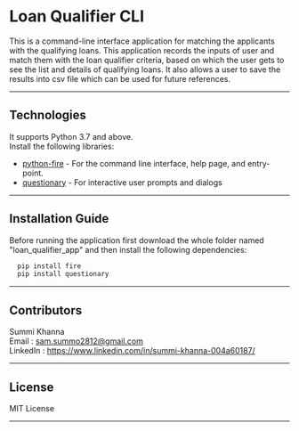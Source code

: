 # Loan Qualifier CLI

This is a command-line interface application for matching the applicants with the qualifying loans. This application records the inputs of user and match them with the loan qualifier criteria, based on which the user gets to see the list and details of qualifying loans. It also allows a user to save the results into csv file which can be used for future references.


---

## Technologies

It supports Python 3.7 and above.  
Install the following libraries:  
- [python-fire](https://github.com/google/python-fire) - For the command line interface, help page, and entry-point.
- [questionary](https://pypi.org/project/questionary/) - For interactive user prompts and dialogs

---

## Installation Guide

Before running the application first download the whole folder named "loan_qualifier_app" and then install the following dependencies:

```python
  pip install fire
  pip install questionary
```
---


## Contributors
 
Summi Khanna  
Email : sam.summo2812@gmail.com  
LinkedIn : https://www.linkedin.com/in/summi-khanna-004a60187/

---

## License

MIT License

---

